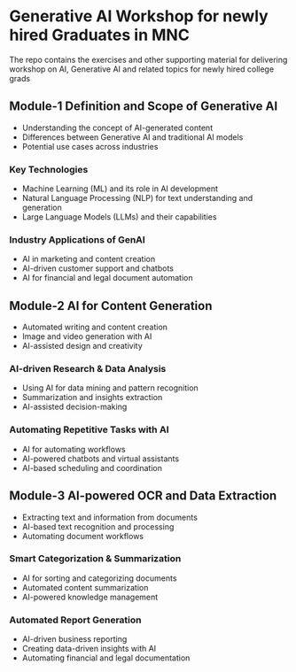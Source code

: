 # Generative AI Workshop for newly hired Graduates in MNC 
The repo contains the exercises and other supporting material for delivering workshop on AI, Generative AI and related topics for newly hired college grads
## Module-1 Definition and Scope of Generative AI
- Understanding the concept of AI-generated content
- Differences between Generative AI and traditional AI models
- Potential use cases across industries
### Key Technologies
- Machine Learning (ML) and its role in AI development
- Natural Language Processing (NLP) for text understanding and generation
- Large Language Models (LLMs) and their capabilities
### Industry Applications of GenAI
- AI in marketing and content creation
- AI-driven customer support and chatbots
- AI for financial and legal document automation
## Module-2 AI for Content Generation
- Automated writing and content creation
- Image and video generation with AI
- AI-assisted design and creativity
### AI-driven Research & Data Analysis
- Using AI for data mining and pattern recognition
- Summarization and insights extraction
- AI-assisted decision-making
### Automating Repetitive Tasks with AI
- AI for automating workflows
- AI-powered chatbots and virtual assistants
- AI-based scheduling and coordination
## Module-3 AI-powered OCR and Data Extraction
- Extracting text and information from documents
- AI-based text recognition and processing
- Automating document workflows
### Smart Categorization & Summarization
- AI for sorting and categorizing documents
- Automated content summarization
- AI-powered knowledge management
### Automated Report Generation
- AI-driven business reporting
- Creating data-driven insights with AI
- Automating financial and legal documentation
